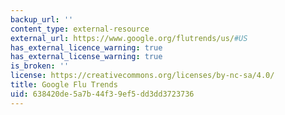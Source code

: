 ```yaml
---
backup_url: ''
content_type: external-resource
external_url: https://www.google.org/flutrends/us/#US
has_external_licence_warning: true
has_external_license_warning: true
is_broken: ''
license: https://creativecommons.org/licenses/by-nc-sa/4.0/
title: Google Flu Trends
uid: 638420de-5a7b-44f3-9ef5-dd3dd3723736
---
```

